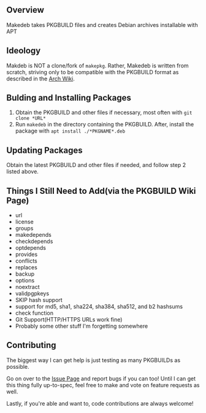## Overview ##
Makedeb takes PKGBUILD files and creates Debian archives installable with APT

## Ideology ##
Makdeb is NOT a clone/fork of `makepkg`. Rather, Makedeb is written from scratch, striving only to be compatible with the PKGBUILD format as described in the [Arch Wiki](https://wiki.archlinux.org/index.php/PKGBUILD).

## Bulding and Installing Packages ##
1. Obtain the PKGBUILD and other files if necessary, most often with `git clone *URL*`
2. Run `makedeb` in the directory containing the PKGBUILD. After, install the package with `apt install ./*PKGNAME*.deb`

## Updating Packages ##
Obtain the latest PKGBUILD and other files if needed, and follow step 2 listed above.

## Things I Still Need to Add(via the PKGBUILD Wiki Page) ##
 - url
 - license
 - groups
 - makedepends
 - checkdepends
 - optdepends
 - provides
 - conflicts
 - replaces
 - backup
 - options
 - noextract
 - validpgpkeys
 - SKIP hash support
 - support for md5, sha1, sha224, sha384, sha512, and b2 hashsums
 - check function
 - Git Support(HTTP/HTTPS URLs work fine)
 - Probably some other stuff I'm forgetting somewhere
 
## Contributing ##
The biggest way I can get help is just testing as many PKGBUILDs as possible.

Go on over to the [Issue Page](https://github.com/hwittenborn/makedeb/issues) and report bugs if you can too! Until I can get this thing fully up-to-spec, feel free to make and vote on feature requests as well.

Lastly, if you're able and want to, code contributions are always welcome!
